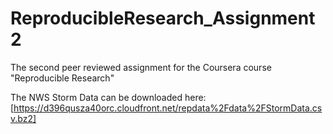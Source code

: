 # ReproducibleResearch_Assignment2
The second peer reviewed assignment for the Coursera course "Reproducible Research"

The NWS Storm Data can be downloaded here:
[https://d396qusza40orc.cloudfront.net/repdata%2Fdata%2FStormData.csv.bz2]

